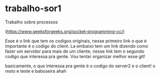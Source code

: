 # trabalho-sor1
Trabalho sobre processos

(https://www.geeksforgeeks.org/socket-programming-cc/)

Esse é o link que tem os codigos originais, nesse primeiro link o que é importante é o codigo do client. La embaixo tem um link dizendo como fazer um servidor para mais de um cliente, nesse link tem o segundo codigo que interessa pra gente. Vou tentar organizar melhor esse git!

basicamente, o que interessa pra gente é o codigo do server2 e o client! o resto e teste e baboseira ahah
